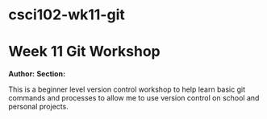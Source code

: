 # csci102-wk11-git
# Week 11 Git Workshop
**Author:** <Christian Schrodt>
**Section:** <A>

This is a beginner level version control workshop to help learn basic git commands and processes to allow me to use version control on school and personal projects.